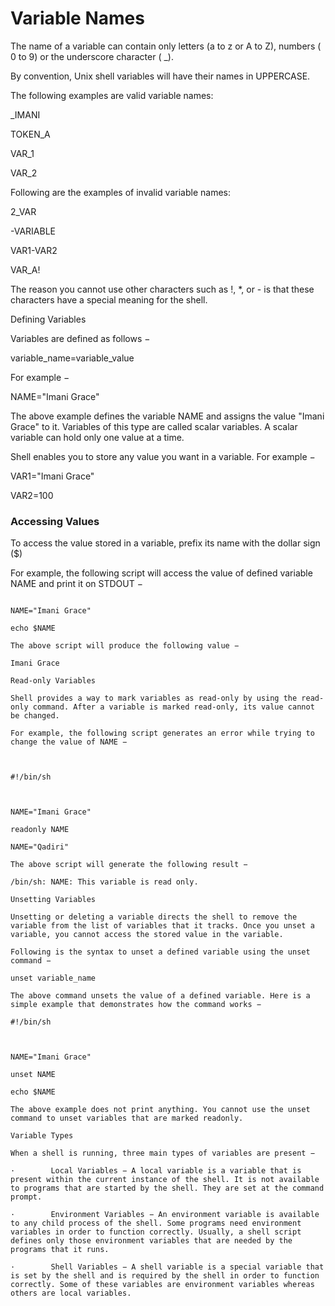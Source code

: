 
#  Variable Names

The name of a variable can contain only letters (a to z or A to Z), numbers ( 0 to 9) or the underscore character ( _).

By convention, Unix shell variables will have their names in UPPERCASE.

The following examples are valid variable names:

_IMANI

TOKEN_A

VAR_1

VAR_2

Following are the examples of invalid variable names:

2_VAR

-VARIABLE

VAR1-VAR2

VAR_A!

The reason you cannot use other characters such as !, *, or - is that these characters have a special meaning for the shell.

Defining Variables

Variables are defined as follows −

variable_name=variable_value

For example −

NAME="Imani Grace"

The above example defines the variable NAME and assigns the value "Imani Grace" to it. Variables of this type are called scalar variables. A scalar variable can hold only one value at a time.

Shell enables you to store any value you want in a variable. For example −

VAR1="Imani Grace"

VAR2=100

### Accessing Values

To access the value stored in a variable, prefix its name with the dollar sign ($)

For example, the following script will access the value of defined variable NAME and print it on STDOUT −

```shell  

NAME="Imani Grace"

echo $NAME

The above script will produce the following value −

Imani Grace

Read-only Variables

Shell provides a way to mark variables as read-only by using the read-only command. After a variable is marked read-only, its value cannot be changed.

For example, the following script generates an error while trying to change the value of NAME −

 

#!/bin/sh

 

NAME="Imani Grace"

readonly NAME

NAME="Qadiri"

The above script will generate the following result −

/bin/sh: NAME: This variable is read only.

Unsetting Variables

Unsetting or deleting a variable directs the shell to remove the variable from the list of variables that it tracks. Once you unset a variable, you cannot access the stored value in the variable.

Following is the syntax to unset a defined variable using the unset command −

unset variable_name

The above command unsets the value of a defined variable. Here is a simple example that demonstrates how the command works −

#!/bin/sh

 

NAME="Imani Grace"

unset NAME

echo $NAME

The above example does not print anything. You cannot use the unset command to unset variables that are marked readonly.

Variable Types

When a shell is running, three main types of variables are present −

·        Local Variables − A local variable is a variable that is present within the current instance of the shell. It is not available to programs that are started by the shell. They are set at the command prompt.

·        Environment Variables − An environment variable is available to any child process of the shell. Some programs need environment variables in order to function correctly. Usually, a shell script defines only those environment variables that are needed by the programs that it runs.

·        Shell Variables − A shell variable is a special variable that is set by the shell and is required by the shell in order to function correctly. Some of these variables are environment variables whereas others are local variables.
```